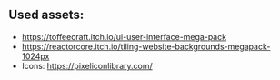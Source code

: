 ## Used assets:
- https://toffeecraft.itch.io/ui-user-interface-mega-pack
- https://reactorcore.itch.io/tiling-website-backgrounds-megapack-1024px
- Icons: https://pixeliconlibrary.com/